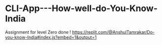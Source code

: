 # CLI-App---How-well-do-You-Know-India

Assignment for level Zero done !
https://replit.com/@AnshulTamrakar/Do-you-know-India#index.js?embed=1&output=1
